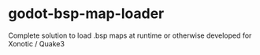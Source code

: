 # godot-bsp-map-loader
Complete solution to load .bsp maps at runtime or otherwise developed for Xonotic / Quake3
